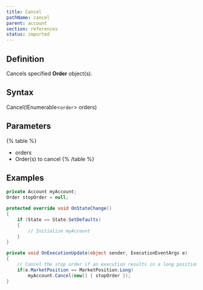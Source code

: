 ```yaml
---
title: Cancel
pathName: cancel
parent: account
section: references
status: imported
---
```


## Definition

Cancels specified **Order** object(s).

## Syntax

Cancel(IEnumerable<`order`> orders)

## Parameters

{% table %}

* orders
* Order(s) to cancel
{% /table %}

## Examples

```csharp
private Account myAccount;
Order stopOrder = null;

protected override void OnStateChange()
{
    if (State == State.SetDefaults)
    {
        // Initialize myAccount
    }
}

private void OnExecutionUpdate(object sender, ExecutionEventArgs e)
{
    // Cancel the stop order if an execution results in a long position
    if(e.MarketPosition == MarketPosition.Long)
        myAccount.Cancel(new[] { stopOrder });
}
```
